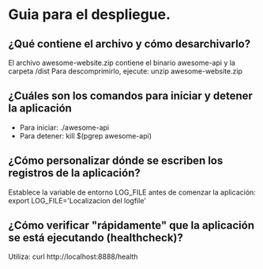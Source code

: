 # Guia para el despliegue.

## ¿Qué contiene el archivo y cómo desarchivarlo?
El archivo awesome-website.zip contiene el binario awesome-api y la carpeta /dist
Para descomprimirlo, ejecute: unzip awesome-website.zip

## ¿Cuáles son los comandos para iniciar y detener la aplicación
- Para iniciar: ./awesome-api
- Para detener: kill $(pgrep awesome-api)

## ¿Cómo personalizar dónde se escriben los registros de la aplicación?
Establece la variable de entorno LOG_FILE antes de comenzar la aplicación:
export LOG_FILE='Localizacion del logfile'

## ¿Cómo verificar "rápidamente" que la aplicación se está ejecutando (healthcheck)?
Utiliza: curl http://localhost:8888/health

